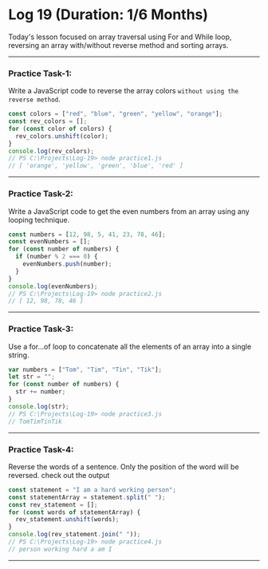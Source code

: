 # Log 19 (Duration: 1/6 Months)
Today's lesson focused on array traversal using For and While loop, reversing an array with/without reverse method and sorting arrays.

---

### Practice Task-1:
Write a JavaScript code to reverse the array colors `without using the reverse method`.
```js
const colors = ["red", "blue", "green", "yellow", "orange"];
const rev_colors = [];
for (const color of colors) {
  rev_colors.unshift(color);
}
console.log(rev_colors);
// PS C:\Projects\Log-19> node practice1.js
// [ 'orange', 'yellow', 'green', 'blue', 'red' ]

```
---
### Practice Task-2:
Write a JavaScript code to get the even numbers from an array using any looping technique.
```js
const numbers = [12, 98, 5, 41, 23, 78, 46];
const evenNumbers = [];
for (const number of numbers) {
  if (number % 2 === 0) {
    evenNumbers.push(number);
  }
}
console.log(evenNumbers);
// PS C:\Projects\Log-19> node practice2.js
// [ 12, 98, 78, 46 ]

```
---
### Practice Task-3:
Use a for...of loop to concatenate all the elements of an array into a single string.
```js
var numbers = ["Tom", "Tim", "Tin", "Tik"];
let str = "";
for (const number of numbers) {
  str += number;
}
console.log(str);
// PS C:\Projects\Log-19> node practice3.js
// TomTimTinTik


```
---
### Practice Task-4:
Reverse the words of a sentence. Only the position of the word will be reversed. check out the output
```js
const statement = "I am a hard working person";
const statementArray = statement.split(" ");
const rev_statement = [];
for (const words of statementArray) {
  rev_statement.unshift(words);
}
console.log(rev_statement.join(" "));
// PS C:\Projects\Log-19> node practice4.js
// person working hard a am I


```
---
